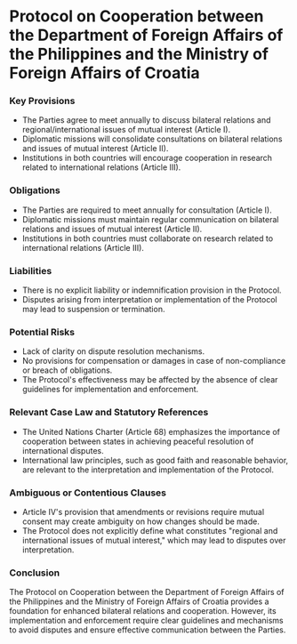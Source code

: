 **Protocol on Cooperation between the Department of Foreign Affairs of the Philippines and the Ministry of Foreign Affairs of Croatia**
=====================================

### Key Provisions

*   The Parties agree to meet annually to discuss bilateral relations and regional/international issues of mutual interest (Article I).
*   Diplomatic missions will consolidate consultations on bilateral relations and issues of mutual interest (Article II).
*   Institutions in both countries will encourage cooperation in research related to international relations (Article III).

### Obligations

*   The Parties are required to meet annually for consultation (Article I).
*   Diplomatic missions must maintain regular communication on bilateral relations and issues of mutual interest (Article II).
*   Institutions in both countries must collaborate on research related to international relations (Article III).

### Liabilities

*   There is no explicit liability or indemnification provision in the Protocol.
*   Disputes arising from interpretation or implementation of the Protocol may lead to suspension or termination.

### Potential Risks

*   Lack of clarity on dispute resolution mechanisms.
*   No provisions for compensation or damages in case of non-compliance or breach of obligations.
*   The Protocol's effectiveness may be affected by the absence of clear guidelines for implementation and enforcement.

### Relevant Case Law and Statutory References

*   The United Nations Charter (Article 68) emphasizes the importance of cooperation between states in achieving peaceful resolution of international disputes.
*   International law principles, such as good faith and reasonable behavior, are relevant to the interpretation and implementation of the Protocol.

### Ambiguous or Contentious Clauses

*   Article IV's provision that amendments or revisions require mutual consent may create ambiguity on how changes should be made.
*   The Protocol does not explicitly define what constitutes "regional and international issues of mutual interest," which may lead to disputes over interpretation.

### Conclusion

The Protocol on Cooperation between the Department of Foreign Affairs of the Philippines and the Ministry of Foreign Affairs of Croatia provides a foundation for enhanced bilateral relations and cooperation. However, its implementation and enforcement require clear guidelines and mechanisms to avoid disputes and ensure effective communication between the Parties.